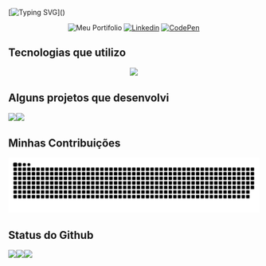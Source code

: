 [![Typing SVG](https://readme-typing-svg.demolab.com?font=Roboto+Mono&weight=600&size=40&duration=3500&pause=1000&color=7693B1FF&center=false&vCenter=false&multiline=true&repeat=false&random=false&width=750&height=100&lines=Ol%C3%A1+%F0%9F%91%8B%2C+Sou+Mois%C3%A9s+Xavier!;Sou+um+Desenvolvedor+Front-End.)]()

<p align="center">    
     <a href="https://moisesxavier23.github.io/" target="_blank" style="text-decoration: none;"><img src="https://img.shields.io/badge/Portfolio-%23000000.svg?style=for-the-badge&logo=firefox&logoColor=#FF7139" alt="Meu Portifolio"></a>
     <a target="_blank" href="https://www.linkedin.com/in/moises-xavier"><img src="https://img.shields.io/badge/LinkedIn-0077B5?style=for-the-badge&logo=linkedin&logoColor=white" alt="Linkedin"></a>
     <a target="_blank" href="https://codepen.io/devmoisesx"><img src="https://img.shields.io/badge/Codepen-000000?style=for-the-badge&logo=codepen&logoColor=white" alt="CodePen"></a>
</div>

## Tecnologias que utilizo
<p align="center">
  <a target="_blank" href="https://skillicons.dev"><img src="https://skillicons.dev/icons?i=html,css,js,git,tailwindcss,react,redux,figma&" /></a>
</p>

## Alguns projetos que desenvolvi
<div align="center" style="display: flex">
    <a target="_blank" href="https://github.com/MoisesXavier23/Zaphira"><img height="115em" src="https://github-readme-stats.vercel.app/api/pin/?username=moisesxavier23&repo=Zaphira&theme=nord"/></a>
    <a target="_blank" href="https://github.com/MoisesXavier23/Training-Studio"><img height="115em" src="https://github-readme-stats.vercel.app/api/pin/?username=moisesxavier23&repo=Training-Studio&theme=nord"/></a>
</div>

<!--
<div align="center">

[![Readme Card](https://github-readme-stats.vercel.app/api/pin/?username=moisesxavier23&repo=Zaphira&theme=nord)](https://github.com/MoisesXavier23/Zaphira)

[![Readme Card](https://github-readme-stats.vercel.app/api/pin/?username=moisesxavier23&repo=Training-Studio&theme=nord)](https://github.com/MoisesXavier23/Training-Studio)

</div>
-->

## Minhas Contribuições
![snake gif](https://github.com/MoisesXavier09/MoisesXavier09/blob/output/github-snake-dark.svg)

## Status do Github

<div align="center" style="display: flex">
    <a target="_blank" href="https://github.com/anuraghazra/github-readme-stats"><img height="170em" src="https://github-readme-stats.vercel.app/api?username=moisesxavier09&show_icons=true&theme=nord"/></a>
    <a target="_blank" href="https://github.com/anuraghazra/github-readme-stats"><img height="170em" src="https://github-readme-stats.vercel.app/api/top-langs/?username=moisesxavier09&theme=nord&layout=compact"/></a>
    <a target="_blank" href="https://git.io/streak-stats"><img height="170em" src="https://streak-stats.demolab.com?user=MoisesXavier09&theme=nord&locale=pt_BR&exclude_days=Sun%2CSat"/></a>
</div>

<!--
<div align="center">

[![Moisés GitHub stats](https://github-readme-stats.vercel.app/api?username=moisesxavier09&show_icons=true&theme=nord)](https://github.com/anuraghazra/github-readme-stats)

[![Top Langs](https://github-readme-stats.vercel.app/api/top-langs/?username=moisesxavier09&theme=nord&layout=compact)](https://github.com/anuraghazra/github-readme-stats)

[![GitHub Streak](https://streak-stats.demolab.com?user=MoisesXavier09&theme=nord&locale=pt_BR&exclude_days=Sun%2CSat)](https://git.io/streak-stats)

</div>
-->
